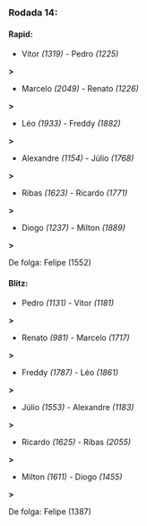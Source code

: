 ### Rodada 14:

#### Rapid:

* Vitor *(1319)*     -     Pedro *(1225)*

 **>** 
* Marcelo *(2049)*     -     Renato *(1226)*

 **>** 
* Léo *(1933)*     -     Freddy *(1882)*

 **>** 
* Alexandre *(1154)*     -     Júlio *(1768)*

 **>** 
* Ribas *(1623)*     -     Ricardo *(1771)*

 **>** 
* Diogo *(1237)*     -     Milton *(1889)*

 **>** 

De folga: Felipe (1552)

#### Blitz:

* Pedro *(1131)*     -     Vitor *(1181)*

 **>** 
* Renato *(981)*     -     Marcelo *(1717)*

 **>** 
* Freddy *(1787)*     -     Léo *(1861)*

 **>** 
* Júlio *(1553)*     -     Alexandre *(1183)*

 **>** 
* Ricardo *(1625)*     -     Ribas *(2055)*

 **>** 
* Milton *(1611)*     -     Diogo *(1455)*

 **>** 

De folga: Felipe (1387)

